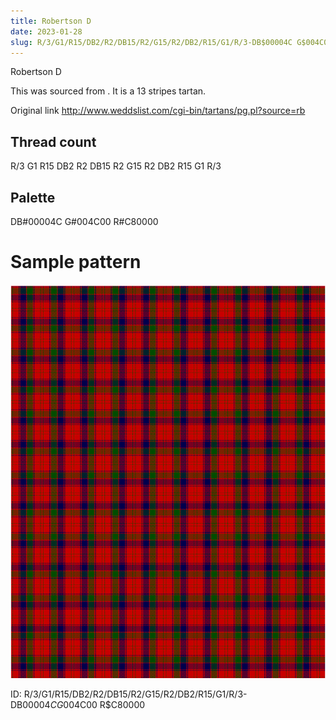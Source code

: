```yaml
---
title: Robertson D
date: 2023-01-28
slug: R/3/G1/R15/DB2/R2/DB15/R2/G15/R2/DB2/R15/G1/R/3-DB$00004C G$004C00 R$C80000
---
```

Robertson D

This was sourced from <no value>.  It is a 13 stripes tartan.

Original link http://www.weddslist.com/cgi-bin/tartans/pg.pl?source=rb

## Thread count
R/3 G1 R15 DB2 R2 DB15 R2 G15 R2 DB2 R15 G1 R/3

## Palette
DB#00004C G#004C00 R#C80000

# Sample pattern

![Tartan detail](tartan.png "R/3 G1 R15 DB2 R2 DB15 R2 G15 R2 DB2 R15 G1 R/3 tartan")

ID: R/3/G1/R15/DB2/R2/DB15/R2/G15/R2/DB2/R15/G1/R/3-DB$00004C G$004C00 R$C80000